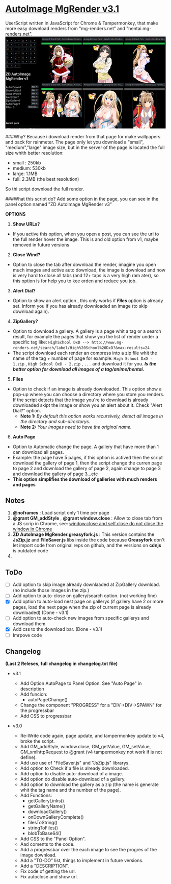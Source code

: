 # [AutoImage MgRender v3.1](https://github.com/ZeroDrako/AutoImage-MgRender)
UserScript written in JavaScript for Chrome & Tampermonkey, that make more easy download renders from "mg-renders.net" and "hentai.mg-renders.net".
![MENU](https://raw.githubusercontent.com/ZeroDrako/AutoImage-MgRender/master/0.PNG)

###Why?
Because i download render from that page for make wallpapers and pack for rainmeter.
The page only let you download a "small", "medium","large" image size, but in the server of the page is located the full size whith better resolution:
- small :     250kb
- medium:     530kb
- large:      1.1MB
- full:       2.3MB (the best resolution)
 
So thi script download the full render.

###What this script do?
Add some option in the page, you can see in the panel option named "ZD AutoImage MgRender v3"

**OPTIONS**

1. **Show URLs?**
  - If you active this option, when you open a post, you can see the url to the full render hover the image. This is and old option from v1, maybe removed in future versions

2. **Close Wind?**
  - Option to close the tab after download the render, imagine you open much images and active auto download, the image is download and now is very hard to close all tabs (and 12+ taps is a very high ram ater), so this option is for help you to kee orden and reduce you job.

3. **Alert Dial?**
  - Option to show an alert option , this only works if *__Files__* option is already set. Inform you if you has already downloaded an image (to skip download again).

4. **ZipGallery?**
  - Option to download a gallery. A gallery is a page whit a tag or a search result, for example the pages that show you the list of render under a specific tag like: 
  ```HighSchool DxD --> http://www.mg-renders.net/search/label/High%20School%20DxD?&max-results=24```
  - The script download each render an compress into a zip file whit the name of the tag + number of page for example:
  ```High School DxD - 1.zip``` , ```High School DxD - 2.zip``` , ```...```
  and download it for you. *__Is the better option for download all images of a tag/anime/hentai.__*

5. **Files**
  - Option to check if an image is already downloaded. This option show a pop-up where you can choose a directory where you store you renders. If the script detects that the image you're to download is already downloaded skipt the image or show you an alert about it. Check "Alert Dial?" option.
    - **Note 1:** *By default this option works recursively, detect all images in the directory and sub-directorys.*
    - **Note 2:** *Your images need to have the original name.*

6. **Auto Page**
  - Option to Automatic change the page. A gallery that have more than 1 can download all pages.
  - Example: the page have 5 pages, if this option is actived then the script download the gallery of page 1, then the script change the curren page to page 2 and download the gallery of page 2, again change to page 3 and download the gallery of page 3...etc
  - **This option simplifies the download of galleries with much renders and pages**

## Notes
1. **@noframes** : Load script only 1 time per page
2. **@grant GM_addStyle** , **@grant window.close** : Allow to close tab from a JS scrip in Chrome, see: [window.close and self.close do not close the window in Chrome](http://stackoverflow.com/questions/19761241/window-close-and-self-close-do-not-close-the-window-in-chrome)
3. **ZD AutoImage MgRender.greasyfork.js** : This version contains the __JsZip.jz__ and __FileSaver.js__ libs  inside the code because __Greasyfork__ don't let import code from original reps on github, and the versions on __cdnjs__ is outdated code
4. 

## ToDo
- [ ] Add option to skip image already downlaaded at ZipGallery download. (no include those images in the zip.)
- [ ] Add option to auto-close on gallery/search option. (not working fine)
- [x] Add option to auto-load nest page on gallerys (if gallery have 2 or more pages, load the next page when the zip of current page is already downloaded) (Done - v3.1)
- [ ] Add option to auto-check new images from specific gallerys and download them.
- [x] Add css to the download bar. (Done - v3.1)
- [ ] Imrpove code

## Changelog
**(Last 2 Releses, full changelog in __changelog.txt__ file)**
- v3.1
  - Add Option AutoPage to Panel Option. See "Auto Page" in description
  - Add funcion:
      - autoPageChange()
  - Change the component "PROGRESS" for a "DIV->DIV->SPAWN" for the progressbar
  - Add CSS to progressbar

- v3.0
  - Re-Write code again, page update, and tampermonkey update to v4, broke the script.
  - Add GM_addStyle, window.close, GM_getValue, GM_setValue, GM_xmlhttpRequest to @grant (v4 tampermonkey not work if is not define).
  - Add use use of "FileSaver.js" and "JsZip.js" librarys.
  - Add option to Check if a file is already downloaded.
  - Add option to disable auto-download of a image.
  - Add option do disable auto-download of a gallery. 
  - Add option to download the gallery as a zip (the name is generate whit the tag name and the number of the page).
  - Add Functions:
    - getGalleryLinks()
    - getGalleryName()
    - downloadGallery()
    - onDownGalleryComplete()
    - filesToString()
    - stringToFiles()
    - blobToBase64()
  - Add CSS to the "Panel Option".
  - Aad coments to the code.
  - Add a progressbar over the each image to see the progres of the image download.
  - Add a "TO-DO" list, things to implement in future versions.
  - Add a "DESCRIPTION".
  - Fix code of getting the url.
  - Fix autoclose and show url.
